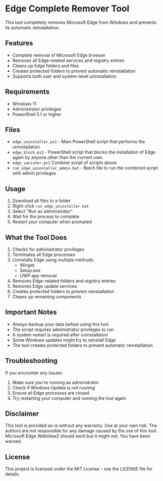 # Edge Complete Remover Tool

This tool completely removes Microsoft Edge from Windows and prevents its automatic reinstallation.

## Features

- Complete removal of Microsoft Edge browser
- Removes all Edge-related services and registry entries
- Cleans up Edge folders and files
- Creates protected folders to prevent automatic reinstallation
- Supports both user and system-level uninstallation

## Requirements

- Windows 11
- Administrator privileges
- PowerShell 5.1 or higher

## Files

- `edge_uninstaller.ps1` - Main PowerShell script that performs the uninstallation
- `edge_block.ps1` - PowerShell script that blocks the installation of Edge again by anyone other than the current user.
- `edge_vanisher.ps1` Combine script of scripts above
- `run_edge_uninstaller_admin.bat` - Batch file to run the combined script with admin privileges

## Usage

1. Download all files to a folder
2. Right-click `run_edge_uninstaller.bat`
3. Select "Run as administrator"
4. Wait for the process to complete
5. Restart your computer when prompted

## What the Tool Does

1. Checks for administrator privileges
2. Terminates all Edge processes
3. Uninstalls Edge using multiple methods:
   - Winget
   - Setup.exe
   - UWP app removal
4. Removes Edge-related folders and registry entries
5. Removes Edge update services
6. Creates protected folders to prevent reinstallation
7. Cleans up remaining components

## Important Notes

- Always backup your data before using this tool
- The script requires administrator privileges to run
- A system restart is required after uninstallation
- Some Windows updates might try to reinstall Edge
- The tool creates protected folders to prevent automatic reinstallation

## Troubleshooting

If you encounter any issues:
1. Make sure you're running as administrator
2. Check if Windows Update is not running
3. Ensure all Edge processes are closed
4. Try restarting your computer and running the tool again

## Disclaimer

This tool is provided as-is without any warranty. Use at your own risk. The authors are not responsible for any damage caused by the use of this tool. Microsoft Edge WebView2 should work but it might not. You have been warned.

## License

This project is licensed under the MIT License - see the LICENSE file for details. 